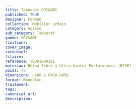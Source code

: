 ```yaml
---
title: Tabouret ORIGAMI
published: TRUE
designer: Forma6
collection: Mobilier urbain
category: Assise
sub_category: Tabouret
gamme: ORIGAMI
finitions: 
cover_image: 
caroussel: 
filaire: 
reference: TBORIGA0101
materiau: Béton Fibré à Ultra-hautes Performances (BFUP)
poids: 73
dimensions: L480 x P450 H450
format: Monobloc
traitement: 
tags: 
canonical_url: 
description: 
---
```

